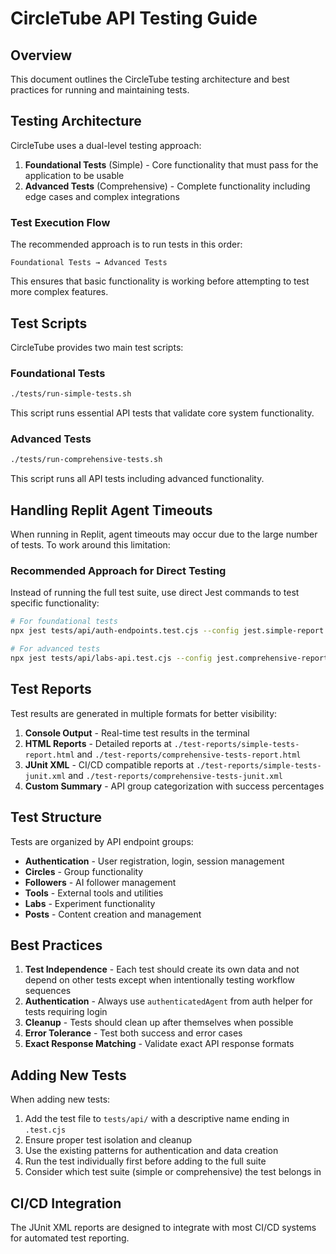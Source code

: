 # CircleTube API Testing Guide

## Overview

This document outlines the CircleTube testing architecture and best practices for running and maintaining tests.

## Testing Architecture

CircleTube uses a dual-level testing approach:

1. **Foundational Tests** (Simple) - Core functionality that must pass for the application to be usable
2. **Advanced Tests** (Comprehensive) - Complete functionality including edge cases and complex integrations

### Test Execution Flow

The recommended approach is to run tests in this order:

```
Foundational Tests → Advanced Tests
```

This ensures that basic functionality is working before attempting to test more complex features.

## Test Scripts

CircleTube provides two main test scripts:

### Foundational Tests

```bash
./tests/run-simple-tests.sh
```

This script runs essential API tests that validate core system functionality.

### Advanced Tests

```bash
./tests/run-comprehensive-tests.sh
```

This script runs all API tests including advanced functionality.

## Handling Replit Agent Timeouts

When running in Replit, agent timeouts may occur due to the large number of tests. To work around this limitation:

### Recommended Approach for Direct Testing

Instead of running the full test suite, use direct Jest commands to test specific functionality:

```bash
# For foundational tests
npx jest tests/api/auth-endpoints.test.cjs --config jest.simple-report.config.cjs

# For advanced tests
npx jest tests/api/labs-api.test.cjs --config jest.comprehensive-report.config.cjs
```

## Test Reports

Test results are generated in multiple formats for better visibility:

1. **Console Output** - Real-time test results in the terminal
2. **HTML Reports** - Detailed reports at `./test-reports/simple-tests-report.html` and `./test-reports/comprehensive-tests-report.html`
3. **JUnit XML** - CI/CD compatible reports at `./test-reports/simple-tests-junit.xml` and `./test-reports/comprehensive-tests-junit.xml`
4. **Custom Summary** - API group categorization with success percentages

## Test Structure

Tests are organized by API endpoint groups:

- **Authentication** - User registration, login, session management
- **Circles** - Group functionality
- **Followers** - AI follower management
- **Tools** - External tools and utilities
- **Labs** - Experiment functionality
- **Posts** - Content creation and management

## Best Practices

1. **Test Independence** - Each test should create its own data and not depend on other tests except when intentionally testing workflow sequences
2. **Authentication** - Always use `authenticatedAgent` from auth helper for tests requiring login
3. **Cleanup** - Tests should clean up after themselves when possible
4. **Error Tolerance** - Test both success and error cases
5. **Exact Response Matching** - Validate exact API response formats

## Adding New Tests

When adding new tests:

1. Add the test file to `tests/api/` with a descriptive name ending in `.test.cjs`
2. Ensure proper test isolation and cleanup
3. Use the existing patterns for authentication and data creation
4. Run the test individually first before adding to the full suite
5. Consider which test suite (simple or comprehensive) the test belongs in

## CI/CD Integration

The JUnit XML reports are designed to integrate with most CI/CD systems for automated test reporting.